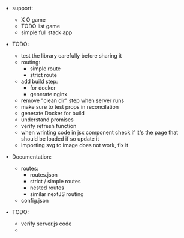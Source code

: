 + support:
    + X O game
    + TODO list game
    + simple full stack app

+ TODO:
    + test the library carefully before sharing it
    + routing:
        + simple route
        + strict route
    + add build step:
        + for docker
        + generate nginx
    + remove "clean dir" step when server runs
    + make sure to test props in reconcilation
    + generate Docker for build
    + understand promises
    + verify refresh function
    + when wrinting code in jsx component check if it's the page that should be loaded if so update it
    + importing svg to image does not work, fix it

+ Documentation:
    + routes:
        + routes.json
        + strict / simple routes
        + nested routes
        + similar nextJS routing
    + config.json




+ TODO:
    + verify server.js code
    + 